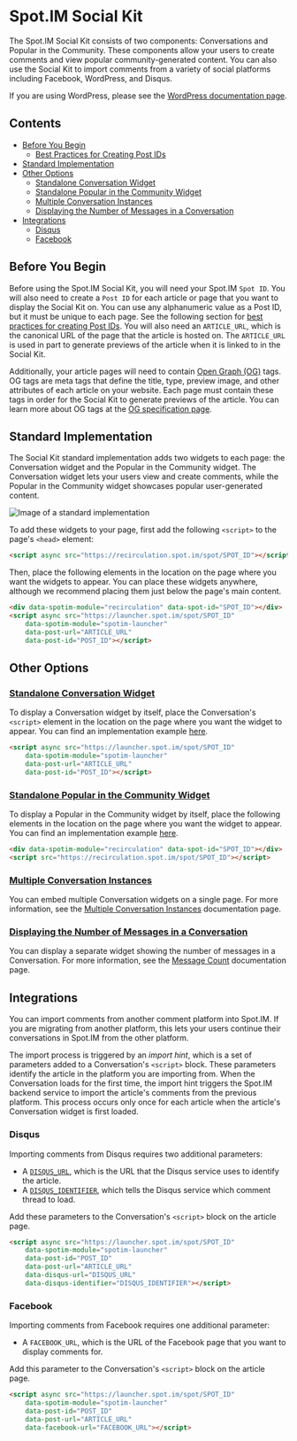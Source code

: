 # Spot.IM Social Kit

The Spot.IM Social Kit consists of two components: Conversations and Popular in the Community. These components allow your users to create comments and view popular community-generated content. You can also use the Social Kit to import comments from a variety of social platforms including Facebook, WordPress, and Disqus.

If you are using WordPress, please see the [WordPress documentation page](wordpress/README.md).

## Contents

  - [Before You Begin](#before-you-begin)
    - [Best Practices for Creating Post IDs](#best-practices-for-creating-post-ids)
  - [Standard Implementation](#standard-implementation)
  - [Other Options](#advanced-options)
    - [Standalone Conversation Widget](#standalone-conversation-widget)
    - [Standalone Popular in the Community Widget](#standalone-popular-in-the-community-widget)
    - [Multiple Conversation Instances](#multiple-conversation-instances)
    - [Displaying the Number of Messages in a Conversation](#displaying-the-number-of-messages-in-a-conversation)
  - [Integrations](#integrations)
    - [Disqus](#disqus)
    - [Facebook](#facebook)

## Before You Begin

Before using the Spot.IM Social Kit, you will need your Spot.IM `Spot ID`. You will also need to create a `Post ID` for each article or page that you want to display the Social Kit on. You can use any alphanumeric value as a Post ID, but it must be unique to each page. See the following section for [best practices for creating Post IDs](#best-practices-for-creating-post-ids). You will also need an `ARTICLE_URL`, which is the canonical URL of the page that the article is hosted on. The `ARTICLE_URL` is used in part to generate previews of the article when it is linked to in the Social Kit.

Additionally, your article pages will need to contain [Open Graph (OG)](http://ogp.me/) tags. OG tags are meta tags that define the title, type, preview image, and other attributes of each article on your website. Each page must contain these tags in order for the Social Kit to generate previews of the article. You can learn more about OG tags at the [OG specification page](http://ogp.me/).

## Standard Implementation

The Social Kit standard implementation adds two widgets to each page: the Conversation widget and the Popular in the Community widget. The Conversation widget lets your users view and create comments, while the Popular in the Community widget showcases popular user-generated content.

![Image of a standard implementation](standard-implementation.png)

To add these widgets to your page, first add the following `<script>` to the page's `<head>` element:

```html
<script async src="https://recirculation.spot.im/spot/SPOT_ID"></script>
```

Then, place the following elements in the location on the page where you want the widgets to appear. You can place these widgets anywhere, although we recommend placing them just below the page's main content.

```html
<div data-spotim-module="recirculation" data-spot-id="SPOT_ID"></div>
<script async src="https://launcher.spot.im/spot/SPOT_ID"
    data-spotim-module="spotim-launcher"
    data-post-url="ARTICLE_URL"
    data-post-id="POST_ID"></script>
```

## Other Options

### [Standalone Conversation Widget](conversation-standalone-example.html)

To display a Conversation widget by itself, place the Conversation's `<script>` element in the location on the page where you want the widget to appear. You can find an implementation example [here](conversation-standalone-example.html).

```html
<script async src="https://launcher.spot.im/spot/SPOT_ID"
    data-spotim-module="spotim-launcher"
    data-post-url="ARTICLE_URL"
    data-post-id="POST_ID"></script>
```

### [Standalone Popular in the Community Widget](popular-in-the-community-standalone-example.html)

To display a Popular in the Community widget by itself, place the following elements in the location on the page where you want the widget to appear. You can find an implementation example [here](popular-in-the-community-standalone-example.html).

```html
<div data-spotim-module="recirculation" data-spot-id="SPOT_ID"></div>
<script src="https://recirculation.spot.im/spot/SPOT_ID"></script>
```

### [Multiple Conversation Instances](multiple-conversation-instances/README.md)

You can embed multiple Conversation widgets on a single page. For more information, see the [Multiple Conversation Instances](multiple-conversation-instances/README.md) documentation page.

### [Displaying the Number of Messages in a Conversation](comments-count/README.md)

You can display a separate widget showing the number of messages in a Conversation. For more information, see the [Message Count](comments-count/README.md) documentation page.

## Integrations

You can import comments from another comment platform into Spot.IM. If you are migrating from another platform, this lets your users continue their conversations in Spot.IM from the other platform.

The import process is triggered by an _import hint_, which is a set of parameters added to a Conversation's `<script>` block. These parameters identify the article in the platform you are importing from. When the Conversation loads for the first time, the import hint triggers the Spot.IM backend service to import the article's comments from the previous platform. This process occurs only once for each article when the article's Conversation widget is first loaded.

### Disqus

Importing comments from Disqus requires two additional parameters:

- A [`DISQUS_URL`](https://help.disqus.com/customer/portal/articles/472098-javascript-configuration-variables#thispageurl), which is the URL that the Disqus service uses to identify the article.
- A [`DISQUS_IDENTIFIER`](https://help.disqus.com/customer/portal/articles/472099-what-is-a-disqus-identifier-), which tells the Disqus service which comment thread to load.

Add these parameters to the Conversation's `<script>` block on the article page.

```html
<script async src="https://launcher.spot.im/spot/SPOT_ID"
    data-spotim-module="spotim-launcher"
    data-post-id="POST_ID"
    data-post-url="ARTICLE_URL"
    data-disqus-url="DISQUS_URL"
    data-disqus-identifier="DISQUS_IDENTIFIER"></script>
```

### Facebook

Importing comments from Facebook requires one additional parameter:

- A `FACEBOOK_URL`, which is the URL of the Facebook page that you want to display comments for.

Add this parameter to the Conversation's `<script>` block on the article page.

```html
<script async src="https://launcher.spot.im/spot/SPOT_ID"
    data-spotim-module="spotim-launcher"
    data-post-id="POST_ID"
    data-post-url="ARTICLE_URL"
    data-facebook-url="FACEBOOK_URL"></script>
```
